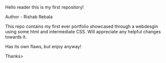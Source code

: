 Hello reader this is my first repository!

Author - Rishab Rebala

This repo contains my first ever portfolio showcased through a webdesgin using some html and intermediate CSS.
Will appreciate any helpful changes towards it.

Has its own flaws, but enjoy anyway!

Thanks>
